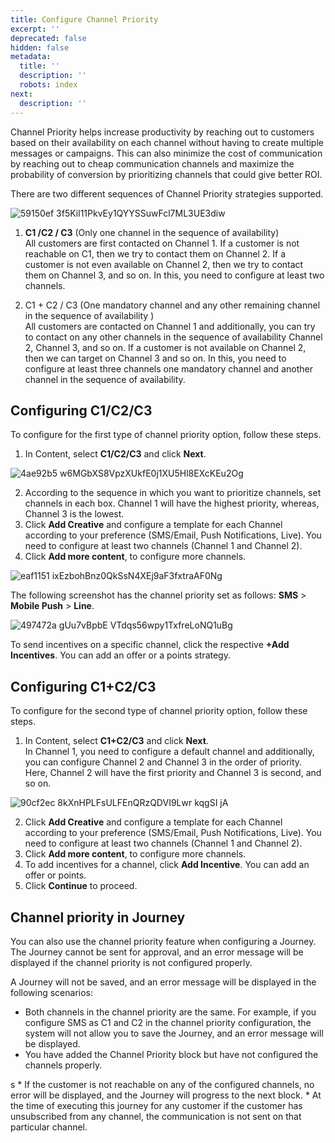 ```yaml
---
title: Configure Channel Priority
excerpt: ''
deprecated: false
hidden: false
metadata:
  title: ''
  description: ''
  robots: index
next:
  description: ''
---
```

Channel Priority helps increase productivity by reaching out to customers based on their availability on each channel without having to create multiple messages or campaigns. This can also minimize the cost of communication by reaching out to cheap communication channels and maximize the probability of conversion by prioritizing channels that could give better ROI.

There are two different sequences of Channel Priority strategies supported.

![59150ef 3f5Kil11PkvEy1QYYSSuwFcl7ML3UE3diw](https://files.readme.io/59150ef-3f5Kil11PkvEy1QYYSSuwFcl7ML3UE3diw.png)

1. **C1 /C2 / C3** (Only one channel in the sequence of availability)\
   All customers are first contacted on Channel 1. If a customer is not reachable on C1, then we try to contact them on Channel 2. If a customer is not even available on Channel 2, then we try to contact them on Channel 3, and so on. In this, you need to configure at least two channels.

2. C1 + C2 / C3 (One mandatory channel and any other remaining channel in the sequence of availability )\
   All customers are contacted on Channel 1 and additionally, you can try to contact on any other channels in the sequence of availability Channel 2, Channel 3, and so on. If a customer is not available on Channel 2, then we can target on Channel 3 and so on. In this, you need to configure at least three channels one mandatory channel and another channel in the sequence of availability.

## Configuring C1/C2/C3

To configure for the first type of channel priority option, follow these steps.

1. In Content, select **C1/C2/C3** and click **Next**.

![4ae92b5 w6MGbXS8VpzXUkfE0j1XU5Hl8EXcKEu2Og](https://files.readme.io/4ae92b5-w6MGbXS8VpzXUkfE0j1XU5Hl8EXcKEu2Og.png)

2. According to the sequence in which you want to prioritize channels, set channels in each box. Channel 1 will have the highest priority, whereas, Channel 3 is the lowest.
3. Click **Add Creative** and configure a template for each Channel according to your preference (SMS/Email, Push Notifications, Live). You need to configure at least two channels (Channel 1 and Channel 2).
4. Click **Add more content**, to configure more channels.

![eaf1151 ixEzbohBnz0QkSsN4XEj9aF3fxtraAF0Ng](https://files.readme.io/eaf1151-ixEzbohBnz0QkSsN4XEj9aF3fxtraAF0Ng.png)

The following screenshot has the channel priority set as follows:  **SMS** > **Mobile Push** > **Line**.

![497472a gUu7vBpbE VTdqs56wpy1TxfreLoNQ1uBg](https://files.readme.io/497472a-gUu7vBpbE-VTdqs56wpy1TxfreLoNQ1uBg.png)

To send incentives on a specific channel, click the respective **+Add Incentives**. You can add an offer or a points strategy.

## Configuring C1+C2/C3

To configure for the second type of channel priority option, follow these steps.

1. In Content, select **C1+C2/C3** and click **Next**.\
   In Channel 1, you need to configure a default channel and additionally, you can configure Channel 2 and Channel 3 in the order of priority. Here, Channel 2 will have the first priority and Channel 3 is second, and so on.

![90cf2ec 8kXnHPLFsULFEnQRzQDVI9Lwr kqgSI jA](https://files.readme.io/90cf2ec-8kXnHPLFsULFEnQRzQDVI9Lwr_kqgSI-jA.png)

2. Click **Add Creative** and configure a template for each Channel according to your preference (SMS/Email, Push Notifications, Live). You need to configure at least two channels (Channel 1 and Channel 2).
3. Click **Add more content**, to configure more channels.
4. To add incentives for a channel, click **Add Incentive**. You can add an offer or points.
5. Click **Continue** to proceed.

## Channel priority in Journey

You can also use the channel priority feature when configuring a Journey. The Journey cannot be sent for approval, and an error message will be displayed if the channel priority is not configured properly. 

A Journey will not be saved, and an error message will be displayed in the following scenarios:

* Both channels in the channel priority are the same. For example, if you configure SMS as C1 and C2 in the channel priority configuration, the system will not allow you to save the Journey, and an error message will be displayed.
* You have added the Channel Priority block but have not configured the channels properly.

<Note title="Note">
s
* If the customer is not reachable on any of the configured channels, no error will be displayed, and the Journey will progress to the next block.
* At the time of executing this journey for any customer if the customer has unsubscribed from any channel, the communication is not sent on that particular channel.
</Note>